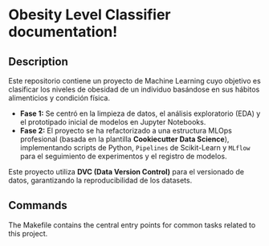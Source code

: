 # Obesity Level Classifier documentation!

## Description

Este repositorio contiene un proyecto de Machine Learning cuyo objetivo es clasificar los niveles de obesidad de un individuo basándose en sus hábitos alimenticios y condición física.

  * **Fase 1:** Se centró en la limpieza de datos, el análisis exploratorio (EDA) y el prototipado inicial de modelos en Jupyter Notebooks.
  * **Fase 2:** El proyecto se ha refactorizado a una estructura MLOps profesional (basada en la plantilla **Cookiecutter Data Science**), implementando scripts de Python, `Pipelines` de Scikit-Learn y `MLflow` para el seguimiento de experimentos y el registro de modelos.

Este proyecto utiliza **DVC (Data Version Control)** para el versionado de datos, garantizando la reproducibilidad de los datasets.

## Commands

The Makefile contains the central entry points for common tasks related to this project.

